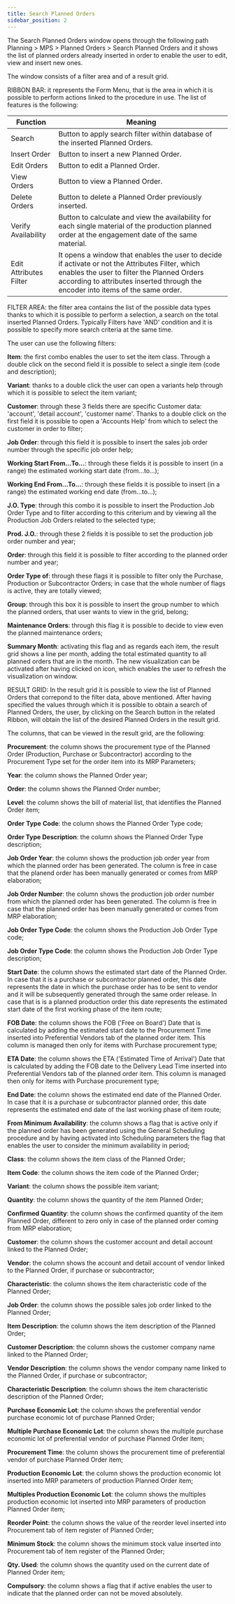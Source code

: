```yaml
---
title: Search Planned Orders
sidebar_position: 2
---
```


The Search Planned Orders window opens through the following path Planning > MPS > Planned Orders > Search Planned Orders and it shows the list of planned orders already inserted in order to enable the user to edit, view and insert new ones.

The window consists of a filter area and of a result grid.

RIBBON BAR: it represents the Form Menu, that is the area in which it is possible to perform actions linked to the procedure in use. The list of features is the following: 



| Function | Meaning |
| --- | --- |
| Search | Button to apply search filter within database of the inserted Planned Orders. |
| Insert Order | Button to insert a new Planned Order. |
| Edit Orders | Button to edit a Planned Order. |
| View Orders | Button to view a Planned Order. |
| Delete Orders | Button to delete a Planned Order previously inserted. |
| Verify Availability | Button to calculate and view the availability for each single material of the production planned order at the engagement date of the same material. |
| Edit Attributes Filter | It opens a window that enables the user to decide if activate or not the Attributes Filter, which enables the user to filter the Planned Orders according to attributes inserted through the encoder into items of the same order. |

FILTER AREA: the filter area contains the list of the possible data types thanks to which it is possible to perform a selection, a search on the total inserted Planned Orders. Typically Filters have 'AND' condition and it is possible to specify more search criteria at the same time.

The user can use the following filters:

**Item**: the first combo enables the user to set the item class. Through a double click on the second field it is possible to select a single item (code and description);

**Variant**: thanks to a double click the user can open a variants help through which it is possible to select the item variant;

**Customer**: through these 3 fields there are specific Customer data: 'account', 'detail account', 'customer name'. Thanks to a double click on the first field it is possible to open a 'Accounts Help' from which to select the customer in order to filter;

**Job Order**: through this field it is possible to insert the sales job order number through the specific job order help;

**Working Start From…To…**: through these fields it is possible to insert (in a range) the estimated working start date (from…to…);

**Working End From…To…**: through these fields it is possible to insert (in a range) the estimated working end date (from…to…);

**J.O. Type**: through this combo it is possible to insert the Production Job Order Type and to filter according to this criterium and by viewing all the Production Job Orders related to the selected type;

**Prod. J.O.**: through these 2 fields it is possible to set the production job order number and year;

**Order**: through this field it is possible to filter according to the planned order number and year;

**Order Type of**: through these flags it is possible to filter only the Purchase, Production or Subcontractor Orders; in case that the whole number of flags is active, they are totally viewed;

**Group**: through this box it is possible to insert the group number to which the planned orders, that user wants to view in the grid, belong;

**Maintenance Orders**: through this flag it is possible to decide to view even the planned maintenance orders;

**Summary Month**: activating this flag and as regards each item, the result grid shows a line per month, adding the total estimated quantity to all planned orders that are in the month. The new visualization can be activated after having clicked on icon, which enables the user to refresh the visualization on window.

RESULT GRID: In the result grid it is possible to view the list of Planned Orders that correpond to the filter data, above mentioned. After having specified the values through which it is possible to obtain a search of Planned Orders, the user, by clicking on the Search button in the related Ribbon, will obtain the list of the desired Planned Orders in the result grid.

The columns, that can be viewed in the result grid, are the following:

**Procurement**: the column shows the procurement type of the Planned Order (Production, Purchase or Subcontractor) according to the Procurement Type set for the order item into its MRP Parameters;

**Year**: the column shows the Planned Order year;

**Order**: the column shows the Planned Order number;

**Level**: the column shows the bill of material list, that identifies the Planned Order item;

**Order** **Type** **Code**: the column shows the Planned Order Type code;

**Order Type Description**: the column shows the Planned Order Type description;

**Job Order Year**: the column shows the production job order year from which the planned order has been generated. The column is free in case that the planend order has been manually generated or comes from MRP elaboration;

**Job Order Number**: the column shows the production job order number from which the planned order has been generated. The column is free in case that the planned order has been manually generated or comes from MRP elaboration;

**Job Order Type Code**: the column shows the Production Job Order Type code;

**Job Order Type Code**: the column shows the Production Job Order Type description;

**Start Date**: the column shows the estimated start date of the Planned Order. In case that it is a purchase or subcontractor planned order, this date represents the date in which the purchase order has to be sent to vendor and it will be subsequently generated through the same order release. In case that is is a planned production order this date represents the estimated start date of the first working phase of the item route;

**FOB Date**: the column shows the FOB ('Free on Board') Date that is calculated by adding the estimated start date to the Procurement Time inserted into Preferential Vendors tab of the planned order item. This column is managed then only for items with Purchase procurement type;

**ETA Date**: the column shows the ETA ('Estimated Time of Arrival') Date that is calculated by adding the FOB date to the Delivery Lead Time inserted into Preferential Vendors tab of the planned order item. This column is managed then only for items with Purchase procurement type;

**End Date**: the column shows the estimated end date of the Planned Order. In case that it is a purchase or subcontractor planned order, this date represents the estimated end date of the last working phase of item route;

**From Minimum Availability**: the column shows a flag that is active only if the planned order has been generated using the General Scheduling procedure and by having activated into Scheduling parameters the flag that enables the user to consider the minimum availability in period;

**Class**: the column shows the item class of the Planned Order;

**Item Code**: the column shows the item code of the Planned Order;

**Variant**: the column shows the possible item variant;

**Quantity**: the column shows the quantity of the item Planned Order;

**Confirmed** **Quantity**: the column shows the confirmed quantity of the item Planned Order, different to zero only in case of the planned order coming from MRP elaboration;

**Customer**: the column shows the customer account and detail account linked to the Planned Order;

**Vendor**: the column shows the account and detail account of vendor linked to the Planned Order, if purchase or subcontractor;

**Characteristic**: the column shows the item characteristic code of the Planned Order;

**Job Order**: the column shows the possible sales job order linked to the Planned Order;

**Item Description**: the column shows the item description of the Planned Order;

**Customer Description**: the column shows the customer company name linked to the Planned Order;

**Vendor Description**: the column shows the vendor company name linked to the Planned Order, if purchase or subcontractor;

**Characteristic Description**: the column shows the item characteristic description of the Planned Order;

**Purchase Economic Lot**: the column shows the preferential vendor purchase economic lot of purchase Planned Order;

**Multiple Purchase Economic Lot**: the column shows the multiple purchase economic lot of preferential vendor of purchase Planned Order item;

**Procurement Time**: the column shows the procurement time of preferential vendor of purchase Planned Order item;

**Production Economic Lot**: the column shows the production economic lot inserted into MRP parameters of production Planned Order item;

**Multiples Production Economic Lot**: the column shows the multiples production economic lot inserted into MRP parameters of production Planned Order item;

**Reorder Point**: the column shows the value of the reorder level inserted into Procurement tab of item register of Planned Order;

**Minimum Stock**: the column shows the minimum stock value inserted into Procurement tab of item register of the Planned Order;

**Qty. Used**: the column shows the quantity used on the current date of Planned Order item;

**Compulsory**: the column shows a flag that if active enables the user to indicate that the planned order can not be moved absolutely.






